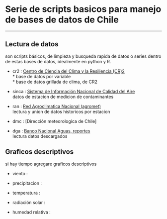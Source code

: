 # Serie de scripts basicos para manejo de bases de datos de Chile
-----------------------------------------------------------------

## Lectura de datos
son scripts básicos, de limpieza y busqueda rapida de datos o series dentro de
estas bases de datos, idealmente en python y R.


- cr2     : [Centro de Ciencia del Clima y la Resiliencia (CR)2](/www.cr2.cl)  
           * base de datos por variable  
           * base de datos grillada de clima, de CR2  

- sinca   : [Sistema de Información Nacional de Calidad del Aire](www.sinca.mma.cl)  
            datos de estacion de medicion de contaminantes  

- ran     : [Red Agroclimatica Nacional (agromet)](www.agromet.cl/)  
            lectura y union de datos historicos por estacion  

- dmc     : [Dirección meteorologica de Chile]  

- dga     : [Banco Nacional Aguas, reportes](http://snia.dga.cl/BNAConsultas/reportes)  
            lectura datos descargados  


## Graficos descriptivos
si hay tiempo agregare graficos descriptivos

- viento            : 
                  
- precipitacion     :

- temperatura       :

- radiación solar   :

- humedad relativa  :
